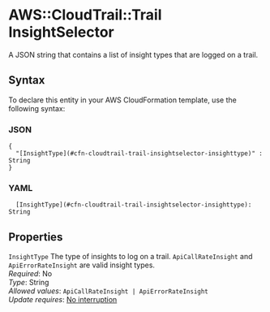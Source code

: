 # AWS::CloudTrail::Trail InsightSelector<a name="aws-properties-cloudtrail-trail-insightselector"></a>

A JSON string that contains a list of insight types that are logged on a trail\.

## Syntax<a name="aws-properties-cloudtrail-trail-insightselector-syntax"></a>

To declare this entity in your AWS CloudFormation template, use the following syntax:

### JSON<a name="aws-properties-cloudtrail-trail-insightselector-syntax.json"></a>

```
{
  "[InsightType](#cfn-cloudtrail-trail-insightselector-insighttype)" : String
}
```

### YAML<a name="aws-properties-cloudtrail-trail-insightselector-syntax.yaml"></a>

```
  [InsightType](#cfn-cloudtrail-trail-insightselector-insighttype): String
```

## Properties<a name="aws-properties-cloudtrail-trail-insightselector-properties"></a>

`InsightType`  <a name="cfn-cloudtrail-trail-insightselector-insighttype"></a>
The type of insights to log on a trail\. `ApiCallRateInsight` and `ApiErrorRateInsight` are valid insight types\.  
*Required*: No  
*Type*: String  
*Allowed values*: `ApiCallRateInsight | ApiErrorRateInsight`  
*Update requires*: [No interruption](https://docs.aws.amazon.com/AWSCloudFormation/latest/UserGuide/using-cfn-updating-stacks-update-behaviors.html#update-no-interrupt)